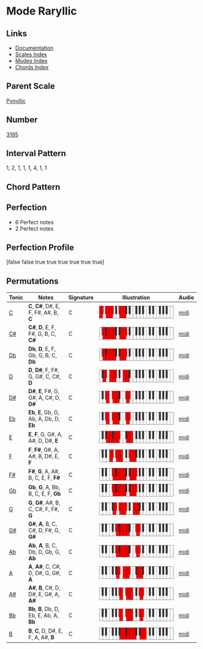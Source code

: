 # Mode Raryllic

## Links

- [Documentation](index.md)
- [Scales Index](Scales.md)
- [Modes Index](Modes.md)
- [Chords Index](Chords.md)

## Parent Scale

[Pynyllic](ScalePynyllic.md)

## Number

[3195](https://ianring.com/musictheory/scales/3195)

## Interval Pattern

1, 2, 1, 1, 1, 4, 1, 1

## Chord Pattern



## Perfection

- 6 Perfect notes
- 2 Perfect notes

## Perfection Profile

[false false true true true true true true]

## Permutations

| Tonic | Notes | Signature | Illustration | Audio |
|-------|-------|-----------|--------------|-------|
| [C](ModeCNaturalRaryllic.md) | **C**, **C#**, D#, E, F, F#, A#, B, **C** | C | ![CNaturalRaryllic](ModeCNaturalRaryllic.png) | [midi](https://github.com/edipermadi/music/blob/main/docs/ModeCNaturalRaryllic.mid?raw=true) |
| [C#](ModeCSharpRaryllic.md) | **C#**, **D**, E, F, F#, G, B, C, **C#** | C | ![CSharpRaryllic](ModeCSharpRaryllic.png) | [midi](https://github.com/edipermadi/music/blob/main/docs/ModeCSharpRaryllic.mid?raw=true) |
| [Db](ModeDFlatRaryllic.md) | **Db**, **D**, E, F, Gb, G, B, C, **Db** | C | ![DFlatRaryllic](ModeDFlatRaryllic.png) | [midi](https://github.com/edipermadi/music/blob/main/docs/ModeDFlatRaryllic.mid?raw=true) |
| [D](ModeDNaturalRaryllic.md) | **D**, **D#**, F, F#, G, G#, C, C#, **D** | C | ![DNaturalRaryllic](ModeDNaturalRaryllic.png) | [midi](https://github.com/edipermadi/music/blob/main/docs/ModeDNaturalRaryllic.mid?raw=true) |
| [D#](ModeDSharpRaryllic.md) | **D#**, **E**, F#, G, G#, A, C#, D, **D#** | C | ![DSharpRaryllic](ModeDSharpRaryllic.png) | [midi](https://github.com/edipermadi/music/blob/main/docs/ModeDSharpRaryllic.mid?raw=true) |
| [Eb](ModeEFlatRaryllic.md) | **Eb**, **E**, Gb, G, Ab, A, Db, D, **Eb** | C | ![EFlatRaryllic](ModeEFlatRaryllic.png) | [midi](https://github.com/edipermadi/music/blob/main/docs/ModeEFlatRaryllic.mid?raw=true) |
| [E](ModeENaturalRaryllic.md) | **E**, **F**, G, G#, A, A#, D, D#, **E** | C | ![ENaturalRaryllic](ModeENaturalRaryllic.png) | [midi](https://github.com/edipermadi/music/blob/main/docs/ModeENaturalRaryllic.mid?raw=true) |
| [F](ModeFNaturalRaryllic.md) | **F**, **F#**, G#, A, A#, B, D#, E, **F** | C | ![FNaturalRaryllic](ModeFNaturalRaryllic.png) | [midi](https://github.com/edipermadi/music/blob/main/docs/ModeFNaturalRaryllic.mid?raw=true) |
| [F#](ModeFSharpRaryllic.md) | **F#**, **G**, A, A#, B, C, E, F, **F#** | C | ![FSharpRaryllic](ModeFSharpRaryllic.png) | [midi](https://github.com/edipermadi/music/blob/main/docs/ModeFSharpRaryllic.mid?raw=true) |
| [Gb](ModeGFlatRaryllic.md) | **Gb**, **G**, A, Bb, B, C, E, F, **Gb** | C | ![GFlatRaryllic](ModeGFlatRaryllic.png) | [midi](https://github.com/edipermadi/music/blob/main/docs/ModeGFlatRaryllic.mid?raw=true) |
| [G](ModeGNaturalRaryllic.md) | **G**, **G#**, A#, B, C, C#, F, F#, **G** | C | ![GNaturalRaryllic](ModeGNaturalRaryllic.png) | [midi](https://github.com/edipermadi/music/blob/main/docs/ModeGNaturalRaryllic.mid?raw=true) |
| [G#](ModeGSharpRaryllic.md) | **G#**, **A**, B, C, C#, D, F#, G, **G#** | C | ![GSharpRaryllic](ModeGSharpRaryllic.png) | [midi](https://github.com/edipermadi/music/blob/main/docs/ModeGSharpRaryllic.mid?raw=true) |
| [Ab](ModeAFlatRaryllic.md) | **Ab**, **A**, B, C, Db, D, Gb, G, **Ab** | C | ![AFlatRaryllic](ModeAFlatRaryllic.png) | [midi](https://github.com/edipermadi/music/blob/main/docs/ModeAFlatRaryllic.mid?raw=true) |
| [A](ModeANaturalRaryllic.md) | **A**, **A#**, C, C#, D, D#, G, G#, **A** | C | ![ANaturalRaryllic](ModeANaturalRaryllic.png) | [midi](https://github.com/edipermadi/music/blob/main/docs/ModeANaturalRaryllic.mid?raw=true) |
| [A#](ModeASharpRaryllic.md) | **A#**, **B**, C#, D, D#, E, G#, A, **A#** | C | ![ASharpRaryllic](ModeASharpRaryllic.png) | [midi](https://github.com/edipermadi/music/blob/main/docs/ModeASharpRaryllic.mid?raw=true) |
| [Bb](ModeBFlatRaryllic.md) | **Bb**, **B**, Db, D, Eb, E, Ab, A, **Bb** | C | ![BFlatRaryllic](ModeBFlatRaryllic.png) | [midi](https://github.com/edipermadi/music/blob/main/docs/ModeBFlatRaryllic.mid?raw=true) |
| [B](ModeBNaturalRaryllic.md) | **B**, **C**, D, D#, E, F, A, A#, **B** | C | ![BNaturalRaryllic](ModeBNaturalRaryllic.png) | [midi](https://github.com/edipermadi/music/blob/main/docs/ModeBNaturalRaryllic.mid?raw=true) |
